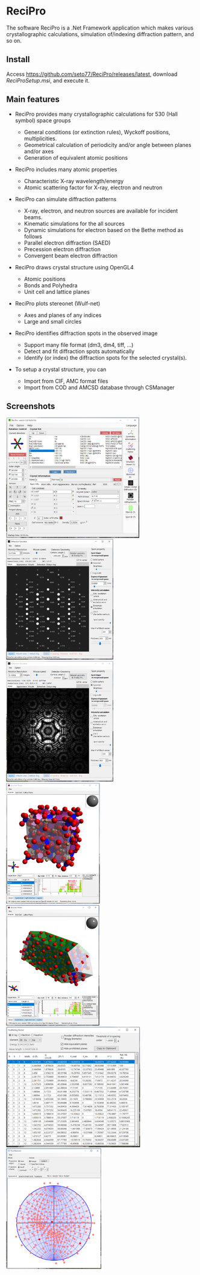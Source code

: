 # ReciPro
The software ReciPro is a .Net Framework application which makes various crystallographic calculations, simulation of/indexing diffraction pattern, and so on.  

## Install
Access https://github.com/seto77/ReciPro/releases/latest, download *ReciProSetup.msi*, and execute it.

## Main features
* ReciPro provides many crystallographic calculations for 530 (Hall symbol) space groups
  * General conditions (or extinction rules), Wyckoff positions, multiplicities.  
  * Geometrical calculation of periodicity and/or angle between planes and/or axes 
  * Generation of equivalent atomic positions

* ReciPro includes many atomic properties
  * Characteristic X-ray wavelength/energy
  * Atomic scattering factor for X-ray, electron and neutron
* ReciPro can simulate diffraction patterns
  * X-ray, electron, and neutron sources are available for incident beams.
  * Kinematic simulations for the all sources
  * Dynamic simulations for electron based on the Bethe method as follows
  * Parallel electron diffraction (SAED)
  * Precession electron diffraction
  * Convergent beam electron diffraction
* ReciPro draws crystal structure using OpenGL4
  * Atomic positions
  * Bonds and Polyhedra
  * Unit cell and lattice planes
* ReciPro plots stereonet (Wulf-net)
  * Axes and planes of any indices
  * Large and small circles
* ReciPro identifies diffraction spots in the observed image
  * Support many file format (dm3, dm4, tiff, …)
  * Detect and fit diffraction spots automatically
  * Identify (or index) the diffraction spots for the selected crystal(s).   
* To setup a crystal structure, you can
  * Import from CIF, AMC format files
  * Import from COD and AMCSD database through CSManager

## Screenshots
<img src="Screenshots/Main.png" height="320px">  <img src="Screenshots/DiffractionSimulator1.png" height="320px">　<img src="Screenshots/DiffractionSimulator2.png" height="320px">　<img src="Screenshots/StructureViewer1.png" height="320px">　<img src="Screenshots/StructureViewer2.png" height="320px"> <img src="Screenshots/ScatteringFactors.png" height="320px"> <img src="Screenshots/Stereonet.png" height="320px">
